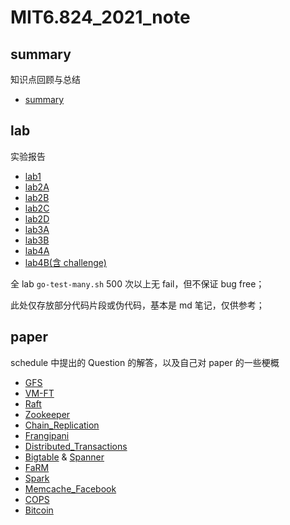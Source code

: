 # MIT6.824_2021_note

## summary

知识点回顾与总结

- [summary](https://github.com/SwordHarry/MIT6.824_2021_note/blob/main/summary/summary.md)

## lab

实验报告

- [lab1](https://github.com/SwordHarry/MIT6.824_2021_note/blob/main/lab/lab1_mapreduce.md)
- [lab2A](https://github.com/SwordHarry/MIT6.824_2021_note/blob/main/lab/lab2A_leader_election.md)
- [lab2B](https://github.com/SwordHarry/MIT6.824_2021_note/blob/main/lab/lab2B_log_replication.md)
- [lab2C](https://github.com/SwordHarry/MIT6.824_2021_note/blob/main/lab/lab2C_persistence.md)
- [lab2D](https://github.com/SwordHarry/MIT6.824_2021_note/blob/main/lab/lab2D_log_compaction.md)
- [lab3A](https://github.com/SwordHarry/MIT6.824_2021_note/blob/main/lab/lab3A_kvraft.md)
- [lab3B](https://github.com/SwordHarry/MIT6.824_2021_note/blob/main/lab/lab3B_kvraft_with_snapshots.md)
- [lab4A](https://github.com/SwordHarry/MIT6.824_2021_note/blob/main/lab/lab4A_The_Shard_controller.md)
- [lab4B(含 challenge)](https://github.com/SwordHarry/MIT6.824_2021_note/blob/main/lab/lab4B_Sharded_KeyValue_Server.md)

全 lab `go-test-many.sh` 500 次以上无 fail，但不保证 bug free；

此处仅存放部分代码片段或伪代码，基本是 md 笔记，仅供参考；

## paper

schedule 中提出的 Question 的解答，以及自己对 paper 的一些梗概

- [GFS](https://github.com/SwordHarry/MIT6.824_2021_note/blob/main/question/GFS.md)
- [VM-FT](https://github.com/SwordHarry/MIT6.824_2021_note/blob/main/question/VM-FT.md)
- [Raft](https://github.com/SwordHarry/MIT6.824_2021_note/blob/main/question/Raft.md)
- [Zookeeper](https://github.com/SwordHarry/MIT6.824_2021_note/blob/main/question/Zookeeper.md)
- [Chain_Replication](https://github.com/SwordHarry/MIT6.824_2021_note/blob/main/question/Chain_Replication.md)
- [Frangipani](https://github.com/SwordHarry/MIT6.824_2021_note/blob/main/question/Frangipani.md)
- [Distributed_Transactions](https://github.com/SwordHarry/MIT6.824_2021_note/blob/main/question/Distributed_Transactions.md)
- [Bigtable](https://github.com/SwordHarry/MIT6.824_2021_note/blob/main/question/Bigtable.md) & [Spanner](https://github.com/SwordHarry/MIT6.824_2021_note/blob/main/question/Spanner.md)
- [FaRM](https://github.com/SwordHarry/MIT6.824_2021_note/blob/main/question/FaRM.md)
- [Spark](https://github.com/SwordHarry/MIT6.824_2021_note/blob/main/question/Spark.md)
- [Memcache_Facebook](https://github.com/SwordHarry/MIT6.824_2021_note/blob/main/question/Memcache_Facebook.md)
- [COPS](https://github.com/SwordHarry/MIT6.824_2021_note/blob/main/question/COPS.md)
- [Bitcoin](https://github.com/SwordHarry/MIT6.824_2021_note/blob/main/question/Bitcoin.md)
